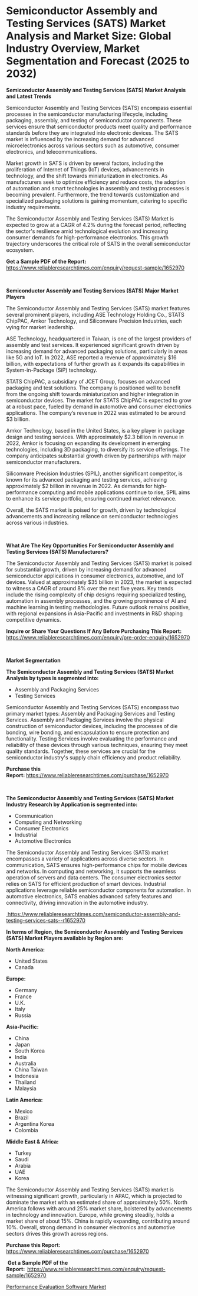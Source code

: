 <p><h1>Semiconductor Assembly and Testing Services (SATS) Market Analysis and Market Size: Global Industry Overview, Market Segmentation and Forecast (2025 to 2032)</h1></p><p><strong>Semiconductor Assembly and Testing Services (SATS) Market Analysis and Latest Trends</strong></p>
<p><p>Semiconductor Assembly and Testing Services (SATS) encompass essential processes in the semiconductor manufacturing lifecycle, including packaging, assembly, and testing of semiconductor components. These services ensure that semiconductor products meet quality and performance standards before they are integrated into electronic devices. The SATS market is influenced by the increasing demand for advanced microelectronics across various sectors such as automotive, consumer electronics, and telecommunications.</p><p>Market growth in SATS is driven by several factors, including the proliferation of Internet of Things (IoT) devices, advancements in technology, and the shift towards miniaturization in electronics. As manufacturers seek to optimize efficiency and reduce costs, the adoption of automation and smart technologies in assembly and testing processes is becoming prevalent. Furthermore, the trend towards customization and specialized packaging solutions is gaining momentum, catering to specific industry requirements.</p><p>The Semiconductor Assembly and Testing Services (SATS) Market is expected to grow at a CAGR of 4.2% during the forecast period, reflecting the sector's resilience amid technological evolution and increasing consumer demands for high-performance electronics. This growth trajectory underscores the critical role of SATS in the overall semiconductor ecosystem.</p></p>
<p><strong>Get a Sample PDF of the Report:&nbsp;</strong> <a href="https://www.reliableresearchtimes.com/enquiry/request-sample/1652970?utm_campaign=2475&utm_medium=2&utm_source=Github&utm_content=ia&utm_term=09032025&utm_id=semiconductor-assembly-and-testing-services-sats">https://www.reliableresearchtimes.com/enquiry/request-sample/1652970</a></p>
<p>&nbsp;</p>
<p><strong>Semiconductor Assembly and Testing Services (SATS) Major Market Players</strong></p>
<p><p>The Semiconductor Assembly and Testing Services (SATS) market features several prominent players, including ASE Technology Holding Co., STATS ChipPAC, Amkor Technology, and Siliconware Precision Industries, each vying for market leadership.</p><p>ASE Technology, headquartered in Taiwan, is one of the largest providers of assembly and test services. It experienced significant growth driven by increasing demand for advanced packaging solutions, particularly in areas like 5G and IoT. In 2022, ASE reported a revenue of approximately $16 billion, with expectations of further growth as it expands its capabilities in System-in-Package (SiP) technology.</p><p>STATS ChipPAC, a subsidiary of JCET Group, focuses on advanced packaging and test solutions. The company is positioned well to benefit from the ongoing shift towards miniaturization and higher integration in semiconductor devices. The market for STATS ChipPAC is expected to grow at a robust pace, fueled by demand in automotive and consumer electronics applications. The company’s revenue in 2022 was estimated to be around $3 billion.</p><p>Amkor Technology, based in the United States, is a key player in package design and testing services. With approximately $2.3 billion in revenue in 2022, Amkor is focusing on expanding its development in emerging technologies, including 3D packaging, to diversify its service offerings. The company anticipates substantial growth driven by partnerships with major semiconductor manufacturers.</p><p>Siliconware Precision Industries (SPIL), another significant competitor, is known for its advanced packaging and testing services, achieving approximately $2 billion in revenue in 2022. As demands for high-performance computing and mobile applications continue to rise, SPIL aims to enhance its service portfolio, ensuring continued market relevance.</p><p>Overall, the SATS market is poised for growth, driven by technological advancements and increasing reliance on semiconductor technologies across various industries.</p></p>
<p>&nbsp;</p>
<p><strong>What Are The Key Opportunities For Semiconductor Assembly and Testing Services (SATS) Manufacturers?</strong></p>
<p><p>The Semiconductor Assembly and Testing Services (SATS) market is poised for substantial growth, driven by increasing demand for advanced semiconductor applications in consumer electronics, automotive, and IoT devices. Valued at approximately $35 billion in 2023, the market is expected to witness a CAGR of around 8% over the next five years. Key trends include the rising complexity of chip designs requiring specialized testing, automation in assembly processes, and the growing prominence of AI and machine learning in testing methodologies. Future outlook remains positive, with regional expansions in Asia-Pacific and investments in R&D shaping competitive dynamics.</p></p>
<p><strong>Inquire or Share Your Questions If Any Before Purchasing This Report:</strong> <a href="https://www.reliableresearchtimes.com/enquiry/pre-order-enquiry/1652970?utm_campaign=2475&utm_medium=2&utm_source=Github&utm_content=ia&utm_term=09032025&utm_id=semiconductor-assembly-and-testing-services-sats">https://www.reliableresearchtimes.com/enquiry/pre-order-enquiry/1652970</a></p>
<p>&nbsp;</p>
<p><strong>Market Segmentation</strong></p>
<p><strong>The Semiconductor Assembly and Testing Services (SATS) Market Analysis by types is segmented into:</strong></p>
<p><ul><li>Assembly and Packaging Services</li><li>Testing Services</li></ul></p>
<p><p>Semiconductor Assembly and Testing Services (SATS) encompass two primary market types: Assembly and Packaging Services and Testing Services. Assembly and Packaging Services involve the physical construction of semiconductor devices, including the processes of die bonding, wire bonding, and encapsulation to ensure protection and functionality. Testing Services involve evaluating the performance and reliability of these devices through various techniques, ensuring they meet quality standards. Together, these services are crucial for the semiconductor industry's supply chain efficiency and product reliability.</p></p>
<p><strong>Purchase this Report:&nbsp;</strong><a href="https://www.reliableresearchtimes.com/purchase/1652970?utm_campaign=2475&utm_medium=2&utm_source=Github&utm_content=ia&utm_term=09032025&utm_id=semiconductor-assembly-and-testing-services-sats">https://www.reliableresearchtimes.com/purchase/1652970</a></p>
<p>&nbsp;</p>
<p><strong>The Semiconductor Assembly and Testing Services (SATS) Market Industry Research by Application is segmented into:</strong></p>
<p><ul><li>Communication</li><li>Computing and Networking</li><li>Consumer Electronics</li><li>Industrial</li><li>Automotive Electronics</li></ul></p>
<p><p>The Semiconductor Assembly and Testing Services (SATS) market encompasses a variety of applications across diverse sectors. In communication, SATS ensures high-performance chips for mobile devices and networks. In computing and networking, it supports the seamless operation of servers and data centers. The consumer electronics sector relies on SATS for efficient production of smart devices. Industrial applications leverage reliable semiconductor components for automation. In automotive electronics, SATS enables advanced safety features and connectivity, driving innovation in the automotive industry.</p></p>
<p><a href="https://www.reliableresearchtimes.com/semiconductor-assembly-and-testing-services-sats--r1652970?utm_campaign=2475&utm_medium=2&utm_source=Github&utm_content=ia&utm_term=09032025&utm_id=semiconductor-assembly-and-testing-services-sats">&nbsp;https://www.reliableresearchtimes.com/semiconductor-assembly-and-testing-services-sats--r1652970</a></p>
<p><strong>In terms of Region, the Semiconductor Assembly and Testing Services (SATS) Market Players available by Region are:</strong></p>
<p>
    <p> <strong> North America: </strong>
        <ul>
            <li>United States</li>
            <li>Canada</li>
        </ul>
        </p> 
    <p> <strong> Europe: </strong>
        <ul>
            <li>Germany</li>
            <li>France</li>
            <li>U.K.</li>
            <li>Italy</li>
            <li>Russia</li>
        </ul>
        </p> 
    <p> <strong> Asia-Pacific: </strong>
        <ul>
            <li>China</li>
            <li>Japan</li>
            <li>South Korea</li>
            <li>India</li>
            <li>Australia</li>
            <li>China Taiwan</li>
            <li>Indonesia</li>
            <li>Thailand</li>
            <li>Malaysia</li>
        </ul>
        </p> 
    <p> <strong> Latin America: </strong>
        <ul>
            <li>Mexico</li>
            <li>Brazil</li>
            <li>Argentina Korea</li>
            <li>Colombia</li>
        </ul>
        </p> 
    <p> <strong> Middle East & Africa: </strong>
        <ul>
            <li>Turkey</li>
            <li>Saudi</li>
            <li>Arabia</li>
            <li>UAE</li>
            <li>Korea</li>
        </ul>
    </p>
    </p>
<p><p>The Semiconductor Assembly and Testing Services (SATS) market is witnessing significant growth, particularly in APAC, which is projected to dominate the market with an estimated share of approximately 50%. North America follows with around 25% market share, bolstered by advancements in technology and innovation. Europe, while growing steadily, holds a market share of about 15%. China is rapidly expanding, contributing around 10%. Overall, strong demand in consumer electronics and automotive sectors drives this growth across regions.</p></p>
<p><strong>Purchase this Report: </strong><a href="https://www.reliableresearchtimes.com/purchase/1652970?utm_campaign=2475&utm_medium=2&utm_source=Github&utm_content=ia&utm_term=09032025&utm_id=semiconductor-assembly-and-testing-services-sats">https://www.reliableresearchtimes.com/purchase/1652970</a></p>
<p>&nbsp;<strong>Get a Sample PDF of the Report:&nbsp;&nbsp;</strong><a href="https://www.reliableresearchtimes.com/enquiry/request-sample/1652970?utm_campaign=2475&utm_medium=2&utm_source=Github&utm_content=ia&utm_term=09032025&utm_id=semiconductor-assembly-and-testing-services-sats">https://www.reliableresearchtimes.com/enquiry/request-sample/1652970</a></p>
<p><strong></strong></p>
<p><p><a href="https://github.com/MonroeBullock54/Market-Research-Report-List-2/blob/main/performance-evaluation-software-market.md?utm_campaign=2475&utm_medium=2&utm_source=Github&utm_content=ia&utm_term=09032025&utm_id=semiconductor-assembly-and-testing-services-sats">Performance Evaluation Software Market</a></p></p>